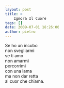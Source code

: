 ```yaml
---
layout: post
title: >
    Ignora Il Cuore
tags: []
date: 2009-07-01 18:26:00
author: pietro
---
```

Se ho un incubo<br/>non svegliarmi<br/>se ti amo<br/>non amarmi<br/>percorrimi<br/>con una lama<br/>ma non dar retta<br/>al cuor che chiama.
